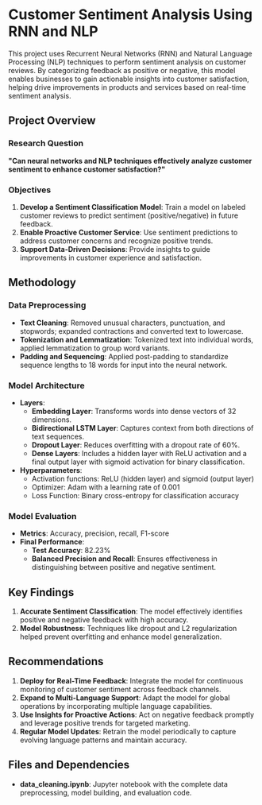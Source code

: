 # Customer Sentiment Analysis Using RNN and NLP

This project uses Recurrent Neural Networks (RNN) and Natural Language Processing (NLP) techniques to perform sentiment analysis on customer reviews. By categorizing feedback as positive or negative, this model enables businesses to gain actionable insights into customer satisfaction, helping drive improvements in products and services based on real-time sentiment analysis.

## Project Overview

### Research Question
**"Can neural networks and NLP techniques effectively analyze customer sentiment to enhance customer satisfaction?"**

### Objectives
1. **Develop a Sentiment Classification Model**: Train a model on labeled customer reviews to predict sentiment (positive/negative) in future feedback.
2. **Enable Proactive Customer Service**: Use sentiment predictions to address customer concerns and recognize positive trends.
3. **Support Data-Driven Decisions**: Provide insights to guide improvements in customer experience and satisfaction.

## Methodology

### Data Preprocessing
- **Text Cleaning**: Removed unusual characters, punctuation, and stopwords; expanded contractions and converted text to lowercase.
- **Tokenization and Lemmatization**: Tokenized text into individual words, applied lemmatization to group word variants.
- **Padding and Sequencing**: Applied post-padding to standardize sequence lengths to 18 words for input into the neural network.

### Model Architecture
- **Layers**:
  - **Embedding Layer**: Transforms words into dense vectors of 32 dimensions.
  - **Bidirectional LSTM Layer**: Captures context from both directions of text sequences.
  - **Dropout Layer**: Reduces overfitting with a dropout rate of 60%.
  - **Dense Layers**: Includes a hidden layer with ReLU activation and a final output layer with sigmoid activation for binary classification.
- **Hyperparameters**:
  - Activation functions: ReLU (hidden layer) and sigmoid (output layer)
  - Optimizer: Adam with a learning rate of 0.001
  - Loss Function: Binary cross-entropy for classification accuracy

### Model Evaluation
- **Metrics**: Accuracy, precision, recall, F1-score
- **Final Performance**:
  - **Test Accuracy**: 82.23%
  - **Balanced Precision and Recall**: Ensures effectiveness in distinguishing between positive and negative sentiment.

## Key Findings

1. **Accurate Sentiment Classification**: The model effectively identifies positive and negative feedback with high accuracy.
2. **Model Robustness**: Techniques like dropout and L2 regularization helped prevent overfitting and enhance model generalization.

## Recommendations

1. **Deploy for Real-Time Feedback**: Integrate the model for continuous monitoring of customer sentiment across feedback channels.
2. **Expand to Multi-Language Support**: Adapt the model for global operations by incorporating multiple language capabilities.
3. **Use Insights for Proactive Actions**: Act on negative feedback promptly and leverage positive trends for targeted marketing.
4. **Regular Model Updates**: Retrain the model periodically to capture evolving language patterns and maintain accuracy.

## Files and Dependencies

- **data_cleaning.ipynb**: Jupyter notebook with the complete data preprocessing, model building, and evaluation code.